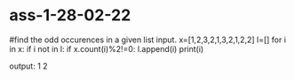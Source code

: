 # ass-1-28-02-22
#find the odd occurences in a given list input.
x=[1,2,3,2,1,3,2,1,2,2]
l=[]
for i in x:
    if i not in l:
        if x.count(i)%2!=0:
            l.append(i)
            print(i)

output:
1
2
